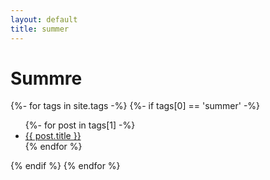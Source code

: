 ```yaml
---
layout: default
title: summer
---
```


<!-- Begin code @ tags/summer/index.md -->

<!-- <h1>{{ page.title }}</h1> -->
<h1>Summre</h1>

<div class="tagcloud">
{%- for tags in site.tags -%}
  {%- if tags[0] == 'summer' -%}
<!--  {%- if tags[0] == {{ page.title }} -%} -->
<!--  <a name="{{ tags[0] }}"><h3>{{ tags[0] }}</h3></a> -->
  <ul>
    {%- for post in tags[1] -%}
      <li><a href="{{ post.url| relative_url }}">{{ post.title }}</a></li>
    {% endfor %}
  </ul>
  {% endif %}
{% endfor %}
</div>

<!-- End code @ tags/summer/index.md -->
